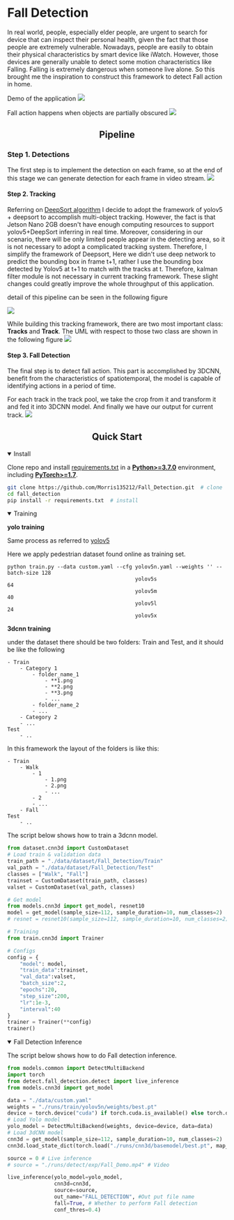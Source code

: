 # Fall Detection
<p> In real world, people, especially elder people, are urgent to search for device that can inspect their personal health, given the fact that those people are extremely vulnerable.
Nowadays, people are easily to obtain their physical characteristics by smart device like iWatch.
However, those devices are generally unable to detect some motion characteristics like Falling. Falling is extremely dangerous when someone live alone. So this brought me the inspiration to construct this framework to detect Fall action in home.
</p>

Demo of the application
![](data/resources/demo2.gif)

Fall action happens when objects are partially obscured
![](data/resources/demo.gif)


## <div align="center">Pipeline</div>
### Step 1. Detections
The first step is to implement the detection on each frame, so at the end of this stage we can generate detection for each frame in video stream.
![](data/resources/detection.png)

#### Step 2. Tracking
Referring on [DeepSort algorithm](https://github.com/nwojke/deep_sort) I decide to adopt the framework of yolov5 + deepsort to accomplish multi-object tracking.
However, the fact is that Jetson Nano 2GB doesn't have enough computing resources to support yolov5+DeepSort inferring in real time. Moreover, considering in our scenario, there will be only limited people appear in the detecting area, so it is not necessary to adopt a complicated tracking system.
Therefore, I simplify the framework of Deepsort, Here we didn't use deep network to predict the bounding box in frame t+1, rather I use the bounding box detected by Yolov5 at t+1 to match with the tracks at t. Therefore, kalman filter module is not necessary in current tracking framework.
These slight changes could greatly improve the whole throughput of this application.

detail of this pipeline can be seen in the following figure

![](data/resources/Tracking.png)

While building this tracking framework, there are two most important class: **Tracks** and **Track**. The UML with respect to those two class are shown in the following figure
![](data/resources/Tracking_UML.png)

#### Step 3. Fall Detection
The final step is to detect fall action. This part is accomplished by 3DCNN, benefit from the characteristics of spatiotemporal, the model is capable of identifying actions in a period of time. 

For each track in the track pool, we take the crop from it and transform it and fed it into 3DCNN model. 
And finally we have our output for current track.
![](data/resources/Fall_detect.png)

## <div align="center">Quick Start</div>

<details open>
<summary>Install</summary>

Clone repo and install [requirements.txt](https://github.com/Morris135212/Fall_Detection/blob/main/requirements.txt) in a
[**Python>=3.7.0**](https://www.python.org/) environment, including
[**PyTorch>=1.7**](https://pytorch.org/get-started/locally/).

```bash
git clone https://github.com/Morris135212/Fall_Detection.git  # clone
cd fall_detection
pip install -r requirements.txt  # install
```
</details>

<details open>
<summary>Training</summary>

**yolo training**

Same process as referred to [yolov5](https://github.com/Morris135212/yolov5)

Here we apply pedestrian dataset found online as training set.
```
python train.py --data custom.yaml --cfg yolov5n.yaml --weights '' --batch-size 128
                                         yolov5s                                 64
                                         yolov5m                                 40
                                         yolov5l                                 24
                                         yolov5x                          
```

**3dcnn training**

under the dataset there should be two folders: Train and Test, and it should be like the following

```
- Train
    - Category 1
        - folder_name_1
            - **1.png
            - **2.png
            - **3.png
            - ...
        - folder_name_2
        - ...
    - Category 2
    - ...
Test
    - ..
```
In this framework the layout of the folders is like this:

```
- Train
    - Walk
        - 1
            - 1.png
            - 2.png
            - ...
        - 2
        - ...
    - Fall
Test
    - ..
```
The script below shows how to train a 3dcnn model.
```python
from dataset.cnn3d import CustomDataset
# Load train & validation data
train_path = "./data/dataset/Fall_Detection/Train"
val_path = "./data/dataset/Fall_Detection/Test"
classes = ["Walk", "Fall"]
trainset = CustomDataset(train_path, classes)
valset = CustomDataset(val_path, classes)

# Get model
from models.cnn3d import get_model, resnet10
model = get_model(sample_size=112, sample_duration=10, num_classes=2)
# resnet = resnet10(sample_size=112, sample_duration=10, num_classes=2)

# Training
from train.cnn3d import Trainer

# Configs
config = {
    "model": model,
    "train_data":trainset,
    "val_data":valset,
    "batch_size":2,
    "epochs":20,
    "step_size":200,
    "lr":1e-3,
    "interval":40
}
trainer = Trainer(**config)
trainer()
```

</details>

<details open>
<summary>Fall Detection Inference</summary>

The script below shows how to do Fall detection inference.
```python
from models.common import DetectMultiBackend
import torch
from detect.fall_detection.detect import live_inference
from models.cnn3d import get_model

data = "./data/custom.yaml"
weights = "./runs/train/yolov5n/weights/best.pt"
device = torch.device("cuda") if torch.cuda.is_available() else torch.device("cpu")
# Load Yolo model
yolo_model = DetectMultiBackend(weights, device=device, data=data)
# Load 3dCNN model
cnn3d = get_model(sample_size=112, sample_duration=10, num_classes=2)
cnn3d.load_state_dict(torch.load("./runs/cnn3d/basemodel/best.pt", map_location=device))

source = 0 # Live inference
# source = "./runs/detect/exp/Fall_Demo.mp4" # Video

live_inference(yolo_model=yolo_model,
               cnn3d=cnn3d, 
               source=source,
               out_name="FALL_DETECTION", #Out put file name
               fall=True, # Whether to perform Fall detection
               conf_thres=0.4)
```
</details>
